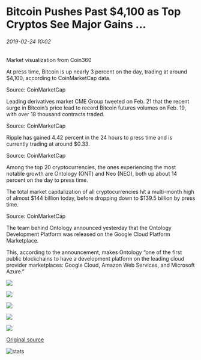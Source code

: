 # Bitcoin Pushes Past $4,100 as Top Cryptos See Major Gains ...

###### 2019-02-24 10:02

Market visualization from Coin360

At press time, Bitcoin is up nearly 3 percent on the day, trading at around $4,100, according to CoinMarketCap data.

Source: CoinMarketCap

Leading derivatives market CME Group tweeted on Feb. 21 that the recent surge in Bitcoin’s price lead to record Bitcoin futures volumes on Feb. 19, with over 18 thousand contracts traded.

Source: CoinMarketCap

Ripple has gained 4.42 percent in the 24 hours to press time and is currently trading at around $0.33.

Source: CoinMarketCap

Among the top 20 cryptocurrencies, the ones experiencing the most notable growth are Ontology (ONT) and Neo (NEO), both up about 14 percent on the day to press time.

The total market capitalization of all cryptocurrencies hit a multi-month high of almost $144 billion today, before dropping down to $139.5 billion by press time.

Source: CoinMarketCap

The team behind Ontology announced yesterday that the Ontology Development Platform was released on the Google Cloud Platform Marketplace.

This, according to the announcement, makes Ontology “one of the first public blockchains to have a development platform on the leading cloud provider marketplaces: Google Cloud, Amazon Web Services, and Microsoft Azure.”

![](https://s3.cointelegraph.com/storage/uploads/view/68760b3f958e494db373308d2e647f01.png)

![](https://s3.cointelegraph.com/storage/uploads/view/0c62c916f5dac0f6d9d51a89416db5e6.png)

![](https://s3.cointelegraph.com/storage/uploads/view/8018ce43e9bd2c76435b0df370c57736.png)

![](https://s3.cointelegraph.com/storage/uploads/view/12c46b47311191ee335944acf6b9ccb2.png)

![](https://s3.cointelegraph.com/storage/uploads/view/3d0e91c2a46ca3d814a9a29dd55361a9.png)

[Original source](https://cointelegraph.com/news/bitcoin-pushes-past-4-100-as-top-cryptos-see-major-gains)

![stats](https://c.statcounter.com/11760860/0/a89fa40b/1/ "stats")